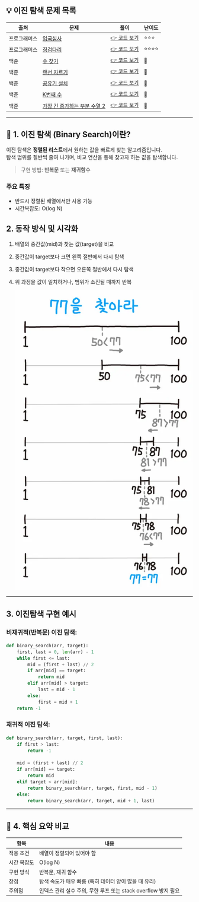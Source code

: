 <!-- https://school.programmers.co.kr/learn/challenges?tab=algorithm_practice_kit -->
## 💡 이진 탐색 문제 목록

| 출처 | 문제 | 풀이 | 난이도 |
|--|--|--|--|
| 프로그래머스 | [입국심사](https://school.programmers.co.kr/learn/courses/30/lessons/43238) | [👉 코드 보기](./01_입국심사.py) | ⭐️⭐️⭐️ |
| 프로그래머스 | [징검다리](https://school.programmers.co.kr/learn/courses/30/lessons/43236) | [👉 코드 보기](./02_징검다리.py) | ⭐️⭐️⭐️⭐️ |
| 백준 | [수 찾기](https://www.acmicpc.net/problem/1920) | [👉 코드 보기](./03_수찾기.py) | 🩶 | 
| 백준 | [랜선 자르기](https://www.acmicpc.net/problem/1654) | [👉 코드 보기](./04_랜선자르기.py) | 🩶 |
| 백준 | [공유기 설치](https://www.acmicpc.net/problem/2110) | [👉 코드 보기](./05_공유기설치.py) | 💛 |
| 백준 | [K번째 수](https://www.acmicpc.net/problem/1300) | [👉 코드 보기](./06_K번째수.py) | 💛 |
| 백준 | [가장 긴 증가하는 부분 수열 2](https://www.acmicpc.net/problem/12015) | [👉 코드 보기](./07_가장긴증가하는부분수열2.py) | 💛 |
---

## 📌 1. 이진 탐색 (Binary Search)이란?

이진 탐색은 **정렬된 리스트**에서 원하는 값을 빠르게 찾는 알고리즘입니다. </br>
탐색 범위를 절반씩 줄여 나가며, 비교 연산을 통해 찾고자 하는 값을 탐색합니다.

> 구현 방법: **반복문** 또는 **재귀함수**

### 주요 특징
- 반드시 정렬된 배열에서만 사용 가능
- 시간복잡도: O(log N)

## 2. 동작 방식 및 시각화

1. 배열의 중간값(mid)과 찾는 값(target)을 비교
2. 중간값이 target보다 크면 왼쪽 절반에서 다시 탐색
3. 중간값이 target보다 작으면 오른쪽 절반에서 다시 탐색
4. 위 과정을 값이 일치하거나, 범위가 소진될 때까지 반복

    ![이진탐색 예시](img/image.png)

---

## 3. 이진탐색 구현 예시

### 비재귀적(반복문) 이진 탐색:

```python 
def binary_search(arr, target):
    first, last = 0, len(arr) - 1
    while first <= last:
        mid = (first + last) // 2
        if arr[mid] == target:
            return mid
        elif arr[mid] > target:
            last = mid - 1
        else:
            first = mid + 1
    return -1

```

### 재귀적 이진 탐색:

```python
def binary_search(arr, target, first, last):
    if first > last:
        return -1
    
    mid = (first + last) // 2
    if arr[mid] == target:
        return mid
    elif target < arr[mid]:
        return binary_search(arr, target, first, mid - 1)
    else:
        return binary_search(arr, target, mid + 1, last)
```

---
## 🧠 4. 핵심 요약 비교

| 항목 | 내용 |
|------|------|
| 적용 조건 | 배열이 정렬되어 있어야 함 |
| 시간 복잡도 | O(log N) |
| 구현 방식 | 반복문, 재귀 함수 |
| 장점 | 탐색 속도가 매우 빠름 (특히 데이터 양이 많을 때 유리) |
| 주의점 | 인덱스 관리 실수 주의, 무한 루프 또는 stack overflow 방지 필요 |
